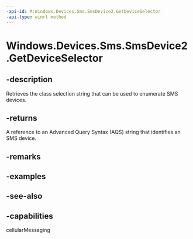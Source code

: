 ----api-id: M:Windows.Devices.Sms.SmsDevice2.GetDeviceSelector
-api-type: winrt method
---<!-- Method syntaxpublic string GetDeviceSelector()--># Windows.Devices.Sms.SmsDevice2.GetDeviceSelector## -descriptionRetrieves the class selection string that can be used to enumerate SMS devices.## -returnsA reference to an Advanced Query Syntax (AQS) string that identifies an SMS device.## -remarks## -examples## -see-also## -capabilitiescellularMessaging
